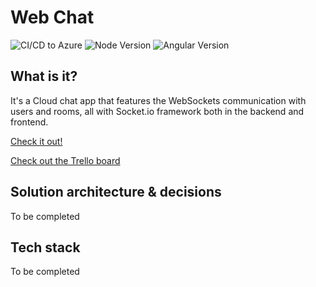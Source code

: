# Web Chat
![CI/CD to Azure](https://github.com/TomasRS/chatting-website/workflows/CI/CD%20to%20Azure/badge.svg)
![Node Version](https://img.shields.io/badge/Node-14.14.21-green)
![Angular Version](https://img.shields.io/badge/Angular-11.0.6-red)

## What is it?
It's a Cloud chat app that features the WebSockets communication with users and rooms, all with Socket.io framework both in the backend and frontend.

[Check it out!](https://webchat.tomasrs.dev)

[Check out the Trello board](https://trello.com/b/rQNw0Jh5/chatting-website-app-mvp-1)

## Solution architecture & decisions
To be completed

## Tech stack
To be completed
